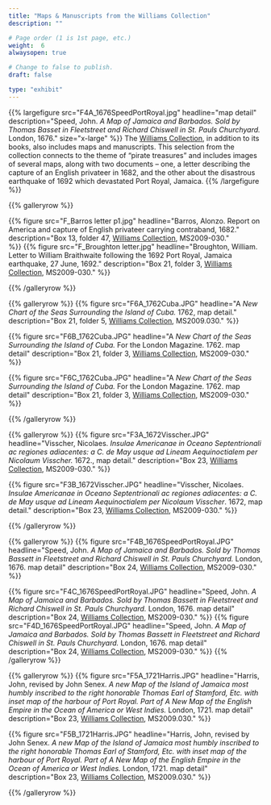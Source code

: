 ```yaml
---
title: "Maps & Manuscripts from the Williams Collection"
description: ""

# Page order (1 is 1st page, etc.)
weight:  6
alwaysopen: true

# Change to false to publish.
draft: false

type: "exhibit"
---
```


{{% largefigure src="F4A_1676SpeedPortRoyal.jpg"
                headline="map detail"
                description="Speed, John. *A Map of Jamaica and Barbados. Sold by Thomas Basset in Fleetstreet and Richard Chiswell in St. Pauls Churchyard.* London, 1676."
                size="x-large" %}}
The [Williams Collection](http://hdl.handle.net/2345/1022), in addition to its books, also includes maps and manuscripts. This selection from the collection connects to the theme of “pirate treasures” and includes images of several maps, along with two documents – one, a letter describing the capture of an English privateer in 1682, and the other about the disastrous earthquake of 1692 which devastated Port Royal, Jamaica.
{{% /largefigure %}}

{{% galleryrow %}}

{{% figure src="F_Barros letter p1.jpg"
                headline="Barros, Alonzo. Report on America and capture of English privateer carrying contraband, 1682."
                description="Box 13, folder 47, [Williams Collection](http://hdl.handle.net/2345/1022), MS2009-030."				
%}}
{{% figure src="F_Broughton letter.jpg"
                headline="Broughton, William. Letter to William Braithwaite following the 1692 Port Royal, Jamaica earthquake, 27 June, 1692."
				description="Box 21, folder 3, [Williams Collection](http://hdl.handle.net/2345/1022), MS2009-030."
 %}}

{{% /galleryrow %}}

{{% galleryrow %}}
{{% figure src="F6A_1762Cuba.JPG"
                headline="A *New Chart of the Seas Surrounding the Island of Cuba.* 1762, map detail."
                description="Box 21, folder 5, [Williams Collection](http://hdl.handle.net/2345/1022), MS2009.030." %}}

{{% figure src="F6B_1762Cuba.JPG"
                headline="A *New Chart of the Seas Surrounding the Island of Cuba.* For the London Magazine. 1762. map detail"
                description="Box 21, folder 3, [Williams Collection](http://hdl.handle.net/2345/1022), MS2009-030."
%}}

{{% figure src="F6C_1762Cuba.JPG"
                headline="A *New Chart of the Seas Surrounding the Island of Cuba.* For the London Magazine. 1762. map detail"
                description="Box 21, folder 3, [Williams Collection](http://hdl.handle.net/2345/1022), MS2009-030."
%}}

{{% /galleryrow %}}

{{% galleryrow %}}
{{% figure src="F3A_1672Visscher.JPG"
                headline="Visscher, Nicolaes. *Insulae Americanae in Oceano Septentrionali ac regiones adiacentes: a C. de May usque ad Lineam Aequinoctialem  per Nicolaum Visscher.* 1672., map detail."
                description="Box 23, [Williams Collection](http://hdl.handle.net/2345/1022), MS2009-030."
%}}

{{% figure src="F3B_1672Visscher.JPG"
                headline="Visscher, Nicolaes. *Insulae Americanae in Oceano Septentrionali ac regiones adiacentes: a C. de May usque ad Lineam Aequinoctialem  per Nicolaum Visscher*. 1672, map detail."
                description="Box 23, [Williams Collection](http://hdl.handle.net/2345/1022), MS2009-030."
%}}

{{% /galleryrow %}}

{{% galleryrow %}}
{{% figure src="F4B_1676SpeedPortRoyal.JPG"
                headline="Speed, John. *A Map of Jamaica and Barbados. Sold by Thomas Bassett in Fleetstreet and Richard Chiswell in St. Pauls Churchyard.* London, 1676. map detail"
				description="Box 24, [Williams Collection](http://hdl.handle.net/2345/1022), MS2009-030."
%}}

{{% figure src="F4C_1676SpeedPortRoyal.JPG"
                headline="Speed, John. *A Map of Jamaica and Barbados. Sold by Thomas Bassett in Fleetstreet and Richard Chiswell in St. Pauls Churchyard.* London, 1676. map detail"
				description="Box 24, [Williams Collection](http://hdl.handle.net/2345/1022), MS2009-030."
%}}
{{% figure src="F4D_1676SpeedPortRoyal.JPG"
                headline="Speed, John. *A Map of Jamaica and Barbados. Sold by Thomas Bassett in Fleetstreet and Richard Chiswell in St. Pauls Churchyard.* London, 1676. map detail"
				description="Box 24, [Williams Collection](http://hdl.handle.net/2345/1022), MS2009-030."
%}}
{{% /galleryrow %}}

{{% galleryrow %}}
{{% figure src="F5A_1721Harris.JPG"
                headline="Harris, John, revised by John Senex. *A new Map of the Island of Jamaica most humbly inscribed to the right honorable Thomas Earl of Stamford, Etc. with inset map of the harbour of Port Royal. Part of A New Map of the English Empire in the Ocean of America or West Indies.* London, 1721. map detail"
				description="Box 23, [Williams Collection](http://hdl.handle.net/2345/1022), MS2009.030."
%}}

{{% figure src="F5B_1721Harris.JPG"
                headline="Harris, John, revised by John Senex. *A new Map of the Island of Jamaica most humbly inscribed to the right honorable Thomas Earl of Stamford, Etc. with inset map of the harbour of Port Royal. Part of A New Map of the English Empire in the Ocean of America or West Indies.* London, 1721. map detail"
				description="Box 23, [Williams Collection](http://hdl.handle.net/2345/1022), MS2009.030."
 %}}

{{% /galleryrow %}}
